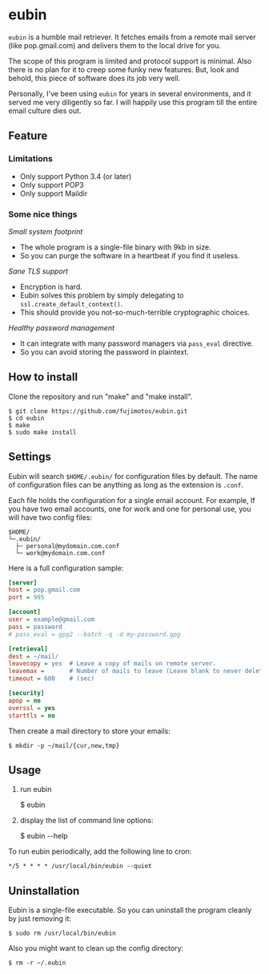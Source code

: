 eubin
=====

`eubin` is a humble mail retriever. It fetches emails from a remote mail
server (like pop.gmail.com) and delivers them to the local drive for you.

The scope of this program is limited and protocol support is minimal.
Also there is no plan for it to creep some funky new features. But,
look and behold, this piece of software does its job very well.

Personally, I've been using `eubin` for years in several environments,
and it served me very diligently so far. I will happily use this program
till the entire email culture dies out.

Feature
-------

### Limitations

 * Only support Python 3.4 (or later)
 * Only support POP3
 * Only support Maildir

### Some nice things

*Small system footprint*

 * The whole program is a single-file binary with 9kb in size.
 * So you can purge the software in a heartbeat if you find it useless.

*Sane TLS support*

 * Encryption is hard.
 * Eubin solves this problem by simply delegating to `ssl.create_default_context()`.
 * This should provide you not-so-much-terrible cryptographic choices.

*Healthy password management*

 * It can integrate with many password managers via `pass_eval` directive.
 * So you can avoid storing the password in plaintext.

How to install
--------------

Clone the repository and run "make" and "make install".

    $ git clone https://github.com/fujimotos/eubin.git
    $ cd eubin
    $ make
    $ sudo make install


Settings
--------

Eubin will search `$HOME/.eubin/` for configuration files by default.
The name of configuration files can be anything as long as the extension
is `.conf`.

Each file holds the configuration for a single email account. For
example, If you have two email accounts, one for work and one for
personal use, you will have two config files:

    $HOME/
    └─.eubin/
      ├─ personal@mydomain.com.conf
      └─ work@mydomain.com.conf

Here is a full configuration sample:

```INI
[server]
host = pop.gmail.com
port = 995

[account]
user = example@gmail.com
pass = password
# pass_eval = gpg2 --batch -q -d my-password.gpg

[retrieval]
dest = ~/mail/
leavecopy = yes  # Leave a copy of mails on remote server.
leavemax =       # Number of mails to leave (Leave blank to never delete).
timeout = 600    # (sec)

[security]
apop = no
overssl = yes
starttls = no
```

Then create a mail directory to store your emails:

    $ mkdir -p ~/mail/{cur,new,tmp}


Usage
-----

1) run eubin

    $ eubin

2) display the list of command line options:

    $ eubin --help

To run eubin periodically, add the following line to cron:

    */5 * * * * /usr/local/bin/eubin --quiet


Uninstallation
--------------

Eubin is a single-file executable. So you can uninstall the program cleanly
by just removing it:

    $ sudo rm /usr/local/bin/eubin

Also you might want to clean up the config directory:

    $ rm -r ~/.eubin

